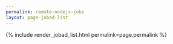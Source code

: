 ```yaml
---
permalink: remote-nodejs-jobs
layout: page-jobad-list
---
```

{% include render_jobad_list.html permalink=page.permalink %}
